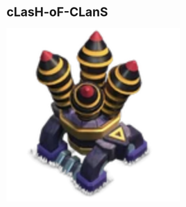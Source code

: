 # cLasH-oF-CLanS

![](https://github.com/Raphael138/cLasH-oF-CLanS/blob/main/dataset/air-defense-13.png)
